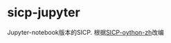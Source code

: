 # sicp-jupyter
Jupyter-notebook版本的SICP. 根据[SICP-oython-zh](https://github.com/wizardforcel/sicp-py-zh)改编
